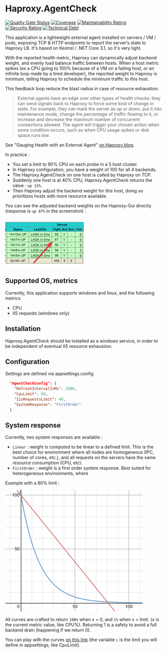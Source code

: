 # Haproxy.AgentCheck

[![Quality Gate Status](https://sonarcloud.io/api/project_badges/measure?project=Haproxy.AgentCheck&metric=alert_status)](https://sonarcloud.io/dashboard?id=Haproxy.AgentCheck)
[![Coverage](https://sonarcloud.io/api/project_badges/measure?project=Haproxy.AgentCheck&metric=coverage)](https://sonarcloud.io/dashboard?id=Haproxy.AgentCheck)
[![Maintainability Rating](https://sonarcloud.io/api/project_badges/measure?project=Haproxy.AgentCheck&metric=sqale_rating)](https://sonarcloud.io/dashboard?id=Haproxy.AgentCheck)
[![Security Rating](https://sonarcloud.io/api/project_badges/measure?project=Haproxy.AgentCheck&metric=security_rating)](https://sonarcloud.io/dashboard?id=Haproxy.AgentCheck)
[![Technical Debt](https://sonarcloud.io/api/project_badges/measure?project=Haproxy.AgentCheck&metric=sqale_index)](https://sonarcloud.io/dashboard?id=Haproxy.AgentCheck)

This application is a lightweight external agent installed on servers / VM / pods, exposing TCP & HTTP endpoints to report the server’s state to Haproxy LB. It's based on Kestrel / .NET Core 3.1, so it's very light.

With the reported health metric, Haproxy can dynamically adjust backend weight, and evenly load balance traffic between hosts. When a host metric spikes (ex a CPU going to 100% because of a VM on a failing host, or an infinite loop made by a tired developer), the reported weight to Haproxy is minimum, telling Haproxy to schedule the minimum traffic to this host.

This feedback loop reduce the blast radius in case of resource exhaustion.

> External agents have an edge over other types of health checks: they can send signals back to Haproxy to force some kind of change in state. For example, they can mark the server as up or down, put it into maintenance mode, change the percentage of traffic flowing to it, or increase and decrease the maximum number of concurrent connections allowed. The agent will trigger your chosen action when some condition occurs, such as when CPU usage spikes or disk space runs low.

See "Gauging Health with an External Agent" [on Haproxy blog](https://www.haproxy.com/fr/blog/using-haproxy-as-an-api-gateway-part-3-health-checks/).

In practice :

- You set a limit to 90% CPU on each probe in a 5 host cluster.
- In Haproxy configuration, you have a weight of 100 for all 4 backends.
- The Haproxy.AgentCheck on one host is called by Haproxy on TCP.
- Suddenly one host is at 40% CPU, Haproxy.AgentCheck returns the value : `up 13%`.
- Then Haproxy adjust the backend weight for this host, doing so prioritizes hosts with more resource available.

You can see the adjusted backend weights on the Haproxy-Gui directly (response is `up 87%` in the screenshot) :

![adjusted backends](docs/adjusted_backends.png)

## Supported OS, metrics

Currently, this application supports windows and linux, and the following metrics
- CPU
- IIS requests (windows only)

## Installation

Haproxy.AgentCheck should be installed as a windows service, in order to be independent of eventual IIS resource exhaustion.

## Configuration

Settings are defined via appsettings.config

```json
  "AgentCheckConfig": {
    "RefreshIntervalInMs": 2000,
    "CpuLimit": 90,
    "IisRequestsLimit": 40,
    "SystemResponse": "FirstOrder"
  }
```

## System response

Currently, two system responses are available :
- `Linear` : weight is computed to be linear to a defined limit. This is the best choice for environment where all nodes are homogeneous (IPC, number of cores, etc.), and all requests on the servers have the same resource consumption (CPU, etc).
- `FirstOrder` : weight is a first order system response. Best suited for heterogeneous environments, where

Example with a 80% limit :

![System Response](/docs/system_response.png)

All curves are crafted to return `100%` when x = 0, and `1%` when x = limit. (x is the current metric value, like CPU%). Returning 1 is a safety to avoid a full backend drain (happening if we return 0).

You can play with the curves [on this link](https://www.desmos.com/calculator/locua9nisb) (the variable `c` is the limit you will define in appsettings, like CpuLimit).
